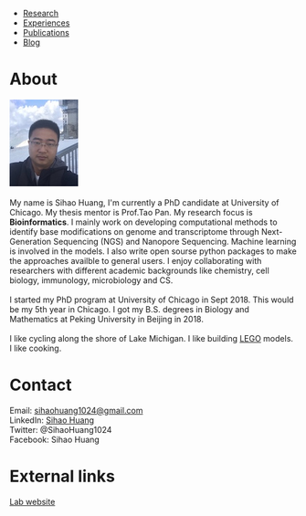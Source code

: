 * [Research](https://sihaohuanguc.github.io/research)
* [Experiences](https://sihaohuanguc.github.io/experiences)
* [Publications](https://sihaohuanguc.github.io/publications)
* [Blog](https://sihaohuanguc.github.io/blog)

# About
![titlis](./docs/assets/images/Titlis.jpg)
<br/>
<br/>
My name is Sihao Huang, I'm currently a PhD candidate at University of Chicago. My thesis mentor is Prof.Tao Pan. My research focus is **Bioinformatics**. I mainly work on developing computational methods to identify base modifications on genome and transcriptome through Next-Generation Sequencing (NGS) and Nanopore Sequencing. Machine learning is involved in the models. I also write open sourse python packages to make the approaches availble to general users. I enjoy collaborating with researchers with different academic backgrounds like chemistry, cell biology, immunology, microbiology and CS.
<br/>
<br/>
I started my PhD program at University of Chicago in Sept 2018. This would be my 5th year in Chicago. I got my B.S. degrees in Biology and Mathematics at Peking University in Beijing in 2018.
<br/>
<br/>
I like cycling along the shore of Lake Michigan. I like building [LEGO](https://www.lego.com/en-us) models. I like cooking.

# Contact
Email: sihaohuang1024@gmail.com
<br/>
LinkedIn: [Sihao Huang](https://www.linkedin.com/in/sihao-huang-1aa545160/)
<br/>
Twitter: @SihaoHuang1024
<br/>
Facebook: Sihao Huang

# External links
[Lab website](https://openwetware.org/wiki/Pan_Lab)
<br/>


